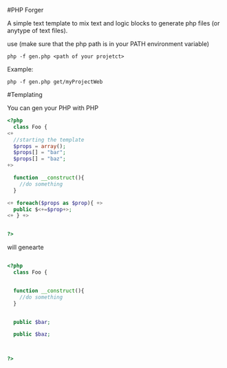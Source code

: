 #PHP Forger

A simple text template to mix text and logic blocks to generate php files (or anytype of text files).

use (make sure that the php path is in your PATH environment variable)

```shell
php -f gen.php <path of your projetct>
```

Example:
  ```shell
  php -f gen.php get/myProjectWeb
```


#Templating

You can gen your PHP with PHP

```php
<?php
  class Foo {
<+
  //starting the template
  $props = array();
  $props[] = "bar";
  $props[] = "baz";
+>

  function __construct(){
    //do something
  }

<+ foreach($props as $prop){ +>
  public $<+=$prop+>;
<+ } +>


?>

```


will genearte


```php

<?php
  class Foo {


  function __construct(){
    //do something
  }


  public $bar;

  public $baz;



?>

```
